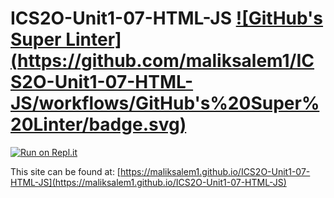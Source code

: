 # ICS2O-Unit1-07-HTML-JS [![GitHub's Super Linter] (https://github.com/maliksalem1/ICS2O-Unit1-07-HTML-JS/workflows/GitHub's%20Super%20Linter/badge.svg)](https://github.com/maliksalem1/ICS2O-Unit1-07-HTML-JS/actions)

[![Run on Repl.it](https://repl.it/badge/github/maliksalem1/ICS2O-Unit1-07-HTML-JS)](https://repl.it/github/maliksalem1/ICS2O-Unit1-07-HTML-JS)

This site can be found at: [https://maliksalem1.github.io/ICS2O-Unit1-07-HTML-JS](https://maliksalem1.github.io/ICS2O-Unit1-07-HTML-JS)
